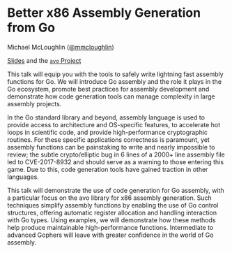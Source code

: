 # Better x86 Assembly Generation from Go

Michael McLoughlin ([@mmcloughlin](https://github.com/mmcloughlin))

[Slides](slides.pdf) and the [`avo` Project](https://github.com/mmcloughlin/avo)

This talk will equip you with the tools to safely write lightning fast assembly functions for Go. We will introduce Go assembly and the role it plays in the Go ecosystem, promote best practices for assembly development and demonstrate how code generation tools can manage complexity in large assembly projects.

In the Go standard library and beyond, assembly language is used to provide access to architecture and OS-specific features, to accelerate hot loops in scientific code, and provide high-performance cryptographic routines. For these specific applications correctness is paramount, yet assembly functions can be painstaking to write and nearly impossible to review; the subtle crypto/elliptic bug in 6 lines of a 2000+ line assembly file led to CVE-2017-8932 and should serve as a warning to those entering this game. Due to this, code generation tools have gained traction in other languages.

This talk will demonstrate the use of code generation for Go assembly, with a particular focus on the avo library for x86 assembly generation. Such techniques simplify assembly functions by enabling the use of Go control structures, offering automatic register allocation and handling interaction with Go types. Using examples, we will demonstrate how these methods help produce maintainable high-performance functions. Intermediate to advanced Gophers will leave with greater confidence in the world of Go assembly.
